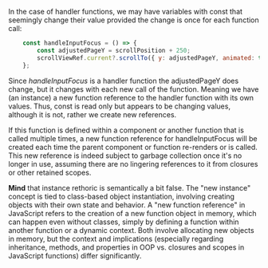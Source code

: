 In the case of handler functions, we may have variables with const that seemingly change their value provided the change is once for each function call:

```js
    const handleInputFocus = () => {
        const adjustedPageY = scrollPosition + 250; 
        scrollViewRef.current?.scrollTo({ y: adjustedPageY, animated: true });
    };
```

Since *handleInputFocus* is a handler function the adjustedPageY does change, but it changes with each new call of the function. Meaning we have (an instance) a new function reference to the handler function with its own values. Thus, const is read only but appears to be changing values, although it is not, rather we create new references. 

If this function is defined within a component or another function that is called multiple times, a new function reference for handleInputFocus will be created each time the parent component or function re-renders or is called. This new reference is indeed subject to garbage collection once it's no longer in use, assuming there are no lingering references to it from closures or other retained scopes.

**Mind** that instance rethoric is semantically a bit false. The "new instance" concept is tied to class-based object instantiation, involving creating objects with their own state and behavior. A "new function reference" in JavaScript refers to the creation of a new function object in memory, which can happen even without classes, simply by defining a function within another function or a dynamic context. Both involve allocating new objects in memory, but the context and implications (especially regarding inheritance, methods, and properties in OOP vs. closures and scopes in JavaScript functions) differ significantly.